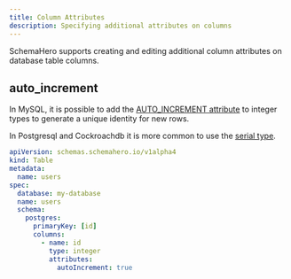 ```yaml
---
title: Column Attributes
description: Specifying additional attributes on columns
---
```


SchemaHero supports creating and editing additional column attributes on database table columns.

## auto_increment

In MySQL, it is possible to add the [AUTO_INCREMENT attribute](https://dev.mysql.com/doc/refman/8.0/en/example-auto-increment.html) to integer types to generate a unique identity for new rows.

 In Postgresql and Cockroachdb it is more common to use the [serial type](https://schemahero.io/databases/postgres/column-types/).

```yaml
apiVersion: schemas.schemahero.io/v1alpha4
kind: Table
metadata:
  name: users
spec:
  database: my-database
  name: users
  schema:
    postgres:
      primaryKey: [id]
      columns:
        - name: id
          type: integer
          attributes:
            autoIncrement: true
```
